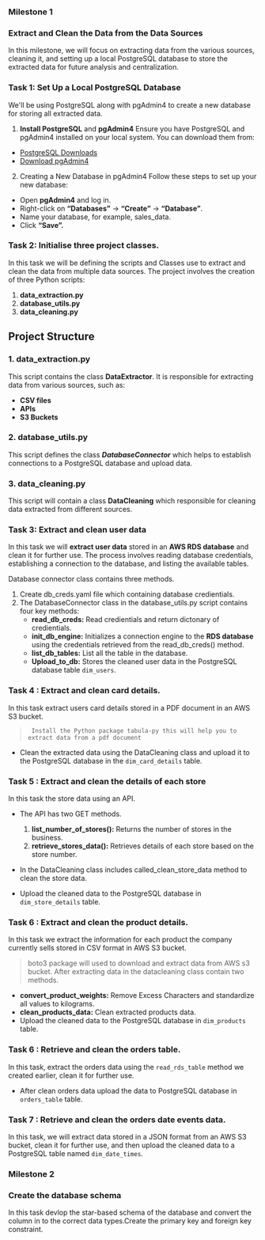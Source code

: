 
### Milestone 1
### Extract and Clean the Data from the Data Sources
In this milestone, we will focus on extracting data from the various sources, cleaning it, and setting up a local PostgreSQL database to store the extracted data for future analysis and centralization.

### Task 1: Set Up a Local PostgreSQL Database
We'll be using PostgreSQL along with pgAdmin4 to create a new database for storing all extracted data.

1. **Install PostgreSQL** and **pgAdmin4**
Ensure you have PostgreSQL and pgAdmin4 installed on your local system. You can download them from:
- [PostgreSQL Downloads](https://www.postgresql.org/download/)
- [Download pgAdmin4](https://www.pgadmin.org/download/)
2. Creating a New Database in pgAdmin4
Follow these steps to set up your new database:
- Open **pgAdmin4** and log in.
- Right-click on **“Databases”** → **“Create”** → **“Database”**.
- Name your database, for example, sales_data.
- Click **“Save”.**

### Task 2: Initialise three project classes.
In this task we will be defining the scripts and Classes use to extract and clean the data from multiple data sources.
The project involves the creation of three Python scripts:
1. **data_extraction.py**
2. **database_utils.py**
3. **data_cleaning.py**

## Project Structure

### 1. data_extraction.py
This script contains the class **DataExtractor**. It is responsible for extracting data from various sources, such as:
- **CSV files**
- **APIs**
- **S3 Buckets**

### 2. database_utils.py
This script defines the class ***DatabaseConnector*** which helps to establish connections to a PostgreSQL database and upload data.

### 3. data_cleaning.py 
This script will contain a class **DataCleaning** which responsible for cleaning data extracted from different sources.

### Task 3: Extract and clean user data
In this task we will **extract user data**  stored in an **AWS RDS database** and clean it for further use.
The process involves reading database credentials, establishing a connection to the database, and listing the available tables.

Database connector class contains three methods.
1. Create db_creds.yaml file which containing database credientials.
2. The DatabaseConnector class in the database_utils.py script contains four key methods:
    - **read_db_creds:** Read credientials and return dictonary of credientials. 
    - **init_db_engine:**  Initializes a connection engine to the **RDS database** using the credentials retrieved from the read_db_creds() method.
    - **list_db_tables:** List all the table in the database.
    - **Upload_to_db:** Stores the cleaned user data in the PostgreSQL database table `dim_users`.

###  Task 4 : Extract and clean card details.
In this task extract users card details stored in a PDF document in an AWS S3 bucket. 
> ``` Install the Python package tabula-py this will help you to extract data from a pdf document```
- Clean the extracted data using the DataCleaning class and upload it to the PostgreSQL database in the `dim_card_details` table.

### Task 5 : Extract and clean the details of each store
In this task the store data using an API.
- The API has two GET methods. 
    1. **list_number_of_stores():** Returns the number of stores in the business.
    2. **retrieve_stores_data():** Retrieves details of each store based on the store number.

- In the DataCleaning class includes called_clean_store_data method to clean the store data.
- Upload the cleaned data to the PostgreSQL database in `dim_store_details` table.

### Task 6 : Extract and clean the product details.
In this task we extract the information for each product the company currently sells stored in CSV format in AWS S3 bucket.
> boto3 package will used to download and extract data from AWS s3 bucket.
After extracting data in the datacleaning class contain two methods.
- **convert_product_weights:** Remove Excess Characters and standardize all values to kilograms.
- **clean_products_data:** Clean extracted products data.
- Upload the cleaned data to the PostgreSQL database in `dim_products` table.

### Task 6 : Retrieve and clean the orders table.
In this task, extract the orders data using the `read_rds_table` method we created earlier, clean it for further use.
- After clean orders data upload the data to PostgreSQL database in `orders_table` table.

### Task 7 : Retrieve and clean the orders date events data.
In this task, we will extract data stored in a JSON format from an AWS S3 bucket, clean it for further use, and then upload the cleaned data to a PostgreSQL table named `dim_date_times`.

### Milestone 2
### Create the database schema
In this task devlop the star-based schema of the database and convert the column in to the correct data types.Create the primary key and foreign key constraint.
